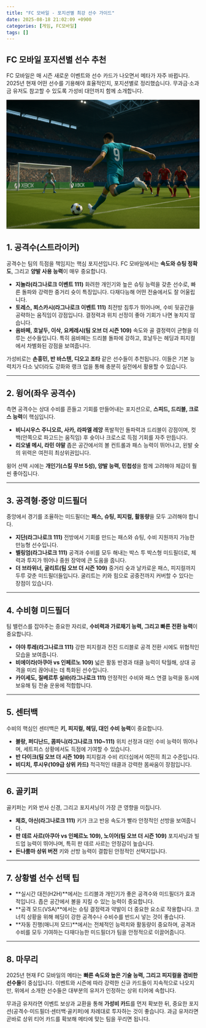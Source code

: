 ```yaml
---
title: "FC 모바일 - 포지션별 최강 선수 가이드"
date: 2025-08-18 21:02:09 +0900
categories: [게임, FC모바일]
tags: []
---
```


## FC 모바일 포지션별 선수 추천

FC 모바일은 매 시즌 새로운 이벤트와 선수 카드가 나오면서 메타가 자주 바뀝니다. 2025년 현재 어떤 선수를 기용해야 효율적인지, 포지션별로 정리했습니다. 무과금·소과금 유저도 참고할 수 있도록 가성비 대안까지 함께 소개합니다.

![FC모바일](assets/img/normal/fcmobile.png)

## 1. 공격수(스트라이커)

공격수는 팀의 득점을 책임지는 핵심 포지션입니다. FC 모바일에서는 **속도와 슈팅 정확도**, 그리고 **양발 사용 능력**이 매우 중요합니다.

* **지놀라(라그나로크 이벤트 111)**
  화려한 개인기와 높은 슈팅 능력을 갖춘 선수로, 빠른 돌파와 강력한 중거리 슛이 특징입니다. 다재다능해 어떤 전술에서도 잘 어울립니다.
* **토레스, 푀스카시(라그나로크 이벤트 111)**
  최전방 침투가 뛰어나며, 수비 뒷공간을 공략하는 움직임이 강점입니다. 결정력과 위치 선정이 좋아 기회가 나면 놓치지 않습니다.
* **음바페, 호날두, 이삭, 요케레시(팀 오브 더 시즌 109)**
  속도와 골 결정력이 균형을 이루는 선수들입니다. 특히 음바페는 드리블 돌파에 강하고, 호날두는 헤딩과 피지컬에서 차별화된 강점을 보여줍니다.

가성비로는 **손흥민, 반 바스텐, 디오고 조타** 같은 선수들이 추천됩니다. 이들은 기본 능력치가 다소 낮더라도 강화와 랭크 업을 통해 충분히 실전에서 활용할 수 있습니다.

---

## 2. 윙어(좌우 공격수)

측면 공격수는 상대 수비를 흔들고 기회를 만들어내는 포지션으로, **스피드, 드리블, 크로스 능력**이 핵심입니다.

* **비니시우스 주니오르, 사카, 라파엘 레앙**
  폭발적인 돌파력과 드리블이 강점이며, 컷백(안쪽으로 파고드는 움직임) 후 슛이나 크로스로 득점 기회를 자주 만듭니다.
* **리오넬 메시, 라민 야말**
  좁은 공간에서의 볼 컨트롤과 패스 능력이 뛰어나고, 왼발 슛의 위력은 여전히 최상위권입니다.

윙어 선택 시에는 **개인기(스킬 무브 5성), 양발 능력, 민첩성**을 함께 고려해야 체감이 훨씬 좋아집니다.

---

## 3. 공격형·중앙 미드필더

중앙에서 경기를 조율하는 미드필더는 **패스, 슈팅, 피지컬, 활동량**을 모두 고려해야 합니다.

* **지단(라그나로크 111)**
  전방에서 기회를 만드는 패스와 슈팅, 수비 지원까지 가능한 만능형 선수입니다.
* **벨링엄(라그나로크 111)**
  공격과 수비를 모두 해내는 박스 투 박스형 미드필더로, 체력과 투지가 뛰어나 중원 장악에 큰 도움을 줍니다.
* **더 브라위너, 굴리트(팀 오브 더 시즌 109)**
  중거리 슛과 날카로운 패스, 피지컬까지 두루 갖춘 미드필더들입니다. 굴리트는 키와 힘으로 공중전까지 커버할 수 있다는 장점이 있습니다.

---

## 4. 수비형 미드필더

팀 밸런스를 잡아주는 중요한 자리로, **수비력과 가로채기 능력, 그리고 빠른 전환 능력**이 중요합니다.

* **야야 투레(라그나로크 111)**
  강한 피지컬과 전진 드리블로 공격 전환 시에도 위협적인 모습을 보여줍니다.
* **비에이라(아쿠아 vs 인페르노 109)**
  넓은 활동 반경과 태클 능력이 탁월해, 상대 공격을 미리 끊어내는 데 특화된 선수입니다.
* **카이세도, 질베르투 실바(라그나로크 111)**
  안정적인 수비와 패스 연결 능력을 동시에 보유해 팀 전술 운용에 적합합니다.

---

## 5. 센터백

수비의 핵심인 센터백은 **키, 피지컬, 헤딩, 대인 수비 능력**이 중요합니다.

* **블랑, 퍼디난드, 콤파니(라그나로크 110~111)**
  위치 선정과 대인 수비 능력이 뛰어나며, 세트피스 상황에서도 득점에 기여할 수 있습니다.
* **반 다이크(팀 오브 더 시즌 109)**
  피지컬과 수비 리더십에서 여전히 최고 수준입니다.
* **비디치, 루시우(109급 상위 카드)**
  적극적인 태클과 강력한 몸싸움이 장점입니다.

---

## 6. 골키퍼

골키퍼는 키와 반사 신경, 그리고 포지셔닝이 가장 큰 영향을 미칩니다.

* **체흐, 야신(라그나로크 111)**
  키가 크고 반응 속도가 빨라 안정적인 선방을 보여줍니다.
* **판 데르 사르(아쿠아 vs 인페르노 109), 노이어(팀 오브 더 시즌 109)**
  포지셔닝과 빌드업 능력이 뛰어나며, 특히 판 데르 사르는 안정감이 높습니다.
* **돈나룸마 상위 버전**
  키와 선방 능력이 결합된 안정적인 선택지입니다.

---

## 7. 상황별 선수 선택 팁

* **실시간 대전(H2H)**에서는 드리블과 개인기가 좋은 공격수와 미드필더가 효과적입니다. 좁은 공간에서 볼을 지킬 수 있는 능력이 중요합니다.
* **공격 모드(VSA)**에서는 슈팅 결정력과 약발이 더 중요한 요소로 작용합니다. 코너킥 상황을 위해 헤딩이 강한 공격수나 수비수를 반드시 넣는 것이 좋습니다.
* **자동 진행(매니저 모드)**에서는 전체적인 능력치와 활동량이 중요하며, 공격과 수비를 모두 기여하는 다재다능한 미드필더가 팀을 안정적으로 이끌어줍니다.

---

## 8. 마무리

2025년 현재 FC 모바일의 메타는 **빠른 속도와 높은 기술 능력, 그리고 피지컬을 겸비한 선수들**이 중심입니다. 이벤트와 시즌에 따라 강력한 신규 카드들이 지속적으로 나오지만, 위에서 소개한 선수들은 대부분의 유저가 인정하는 상위 티어에 속합니다.

무과금 유저라면 이벤트 보상과 교환을 통해 **가성비 카드**를 먼저 확보한 뒤, 중요한 포지션(공격수·미드필더·센터백·골키퍼)에 차례대로 투자하는 것이 좋습니다. 과금 유저라면 곧바로 상위 티어 카드를 확보해 메타에 맞는 팀을 꾸리면 됩니다.
